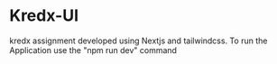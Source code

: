 # Kredx-UI
kredx assignment developed using Nextjs and tailwindcss. To run the Application use the "npm run dev" command 
